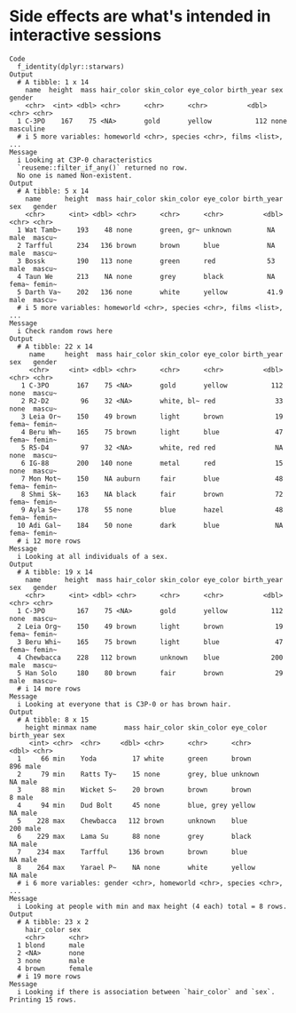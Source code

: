 # Side effects are what's intended in interactive sessions

    Code
      f_identity(dplyr::starwars)
    Output
      # A tibble: 1 x 14
        name  height  mass hair_color skin_color eye_color birth_year sex   gender   
        <chr>  <int> <dbl> <chr>      <chr>      <chr>          <dbl> <chr> <chr>    
      1 C-3PO    167    75 <NA>       gold       yellow           112 none  masculine
      # i 5 more variables: homeworld <chr>, species <chr>, films <list>, ...
    Message
      i Looking at C3P-0 characteristics
      `reuseme::filter_if_any()` returned no row.
      No one is named Non-existent.
    Output
      # A tibble: 5 x 14
        name      height  mass hair_color skin_color eye_color birth_year sex   gender
        <chr>      <int> <dbl> <chr>      <chr>      <chr>          <dbl> <chr> <chr> 
      1 Wat Tamb~    193    48 none       green, gr~ unknown         NA   male  mascu~
      2 Tarfful      234   136 brown      brown      blue            NA   male  mascu~
      3 Bossk        190   113 none       green      red             53   male  mascu~
      4 Taun We      213    NA none       grey       black           NA   fema~ femin~
      5 Darth Va~    202   136 none       white      yellow          41.9 male  mascu~
      # i 5 more variables: homeworld <chr>, species <chr>, films <list>, ...
    Message
      i Check random rows here
    Output
      # A tibble: 22 x 14
         name     height  mass hair_color skin_color eye_color birth_year sex   gender
         <chr>     <int> <dbl> <chr>      <chr>      <chr>          <dbl> <chr> <chr> 
       1 C-3PO       167    75 <NA>       gold       yellow           112 none  mascu~
       2 R2-D2        96    32 <NA>       white, bl~ red               33 none  mascu~
       3 Leia Or~    150    49 brown      light      brown             19 fema~ femin~
       4 Beru Wh~    165    75 brown      light      blue              47 fema~ femin~
       5 R5-D4        97    32 <NA>       white, red red               NA none  mascu~
       6 IG-88       200   140 none       metal      red               15 none  mascu~
       7 Mon Mot~    150    NA auburn     fair       blue              48 fema~ femin~
       8 Shmi Sk~    163    NA black      fair       brown             72 fema~ femin~
       9 Ayla Se~    178    55 none       blue       hazel             48 fema~ femin~
      10 Adi Gal~    184    50 none       dark       blue              NA fema~ femin~
      # i 12 more rows
    Message
      i Looking at all individuals of a sex.
    Output
      # A tibble: 19 x 14
        name      height  mass hair_color skin_color eye_color birth_year sex   gender
        <chr>      <int> <dbl> <chr>      <chr>      <chr>          <dbl> <chr> <chr> 
      1 C-3PO        167    75 <NA>       gold       yellow           112 none  mascu~
      2 Leia Org~    150    49 brown      light      brown             19 fema~ femin~
      3 Beru Whi~    165    75 brown      light      blue              47 fema~ femin~
      4 Chewbacca    228   112 brown      unknown    blue             200 male  mascu~
      5 Han Solo     180    80 brown      fair       brown             29 male  mascu~
      # i 14 more rows
    Message
      i Looking at everyone that is C3P-0 or has brown hair.
    Output
      # A tibble: 8 x 15
        height minmax name       mass hair_color skin_color eye_color birth_year sex  
         <int> <chr>  <chr>     <dbl> <chr>      <chr>      <chr>          <dbl> <chr>
      1     66 min    Yoda         17 white      green      brown            896 male 
      2     79 min    Ratts Ty~    15 none       grey, blue unknown           NA male 
      3     88 min    Wicket S~    20 brown      brown      brown              8 male 
      4     94 min    Dud Bolt     45 none       blue, grey yellow            NA male 
      5    228 max    Chewbacca   112 brown      unknown    blue             200 male 
      6    229 max    Lama Su      88 none       grey       black             NA male 
      7    234 max    Tarfful     136 brown      brown      blue              NA male 
      8    264 max    Yarael P~    NA none       white      yellow            NA male 
      # i 6 more variables: gender <chr>, homeworld <chr>, species <chr>, ...
    Message
      i Looking at people with min and max height (4 each) total = 8 rows.
    Output
      # A tibble: 23 x 2
        hair_color sex   
        <chr>      <chr> 
      1 blond      male  
      2 <NA>       none  
      3 none       male  
      4 brown      female
      # i 19 more rows
    Message
      i Looking if there is association between `hair_color` and `sex`. Printing 15 rows.

